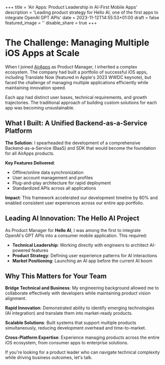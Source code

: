 +++
title = 'Air Apps: Product Leadership in AI-First Mobile Apps'
description = 'Leading product strategy for Hello AI, one of the first apps to integrate OpenAI GPT APIs'
date = 2023-11-12T14:55:53+01:00
draft = false
featured_image = ''
disable_share = true
+++

# The Challenge: Managing Multiple iOS Apps at Scale

When I joined [AirApps](https://airapps.co/) as Product Manager, I inherited a complex ecosystem. The company had built a portfolio of successful iOS apps, including Translate Now (featured in Apple's 2023 WWDC keynote), but faced the challenge of managing multiple applications efficiently while maintaining innovation speed.

Each app had distinct user bases, technical requirements, and growth trajectories. The traditional approach of building custom solutions for each app was becoming unsustainable.

## What I Built: A Unified Backend-as-a-Service Platform

**The Solution**: I spearheaded the development of a comprehensive Backend-as-a-Service (BaaS) and SDK that would become the foundation for all AirApps products.

**Key Features Delivered**:
- Offline/online data synchronization
- User account management and profiles
- Plug-and-play architecture for rapid deployment
- Standardized APIs across all applications

**Impact**: This framework accelerated our development timeline by 60% and enabled consistent user experiences across our entire app portfolio.

## Leading AI Innovation: The Hello AI Project

As Product Manager for **Hello AI**, I was among the first to integrate OpenAI's GPT APIs into a consumer mobile application. This required:

- **Technical Leadership**: Working directly with engineers to architect AI-powered features
- **Product Strategy**: Defining user experience patterns for AI interactions
- **Market Positioning**: Launching an AI app before the current AI boom

## Why This Matters for Your Team

**Bridge Technical and Business**: My engineering background allowed me to collaborate effectively with developers while maintaining product vision alignment.

**Rapid Innovation**: Demonstrated ability to identify emerging technologies (AI integration) and translate them into market-ready products.

**Scalable Solutions**: Built systems that support multiple products simultaneously, reducing development overhead and time-to-market.

**Cross-Platform Expertise**: Experience managing products across the entire iOS ecosystem, from consumer apps to enterprise solutions.

If you're looking for a product leader who can navigate technical complexity while driving business outcomes, let's talk.